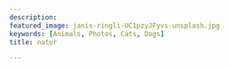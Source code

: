 ```yaml
---
description: 
featured_image: janis-ringli-UC1pzyJFyvs-unsplash.jpg
keywords: [Animals, Photos, Cats, Dogs]
title: natur

---
```


